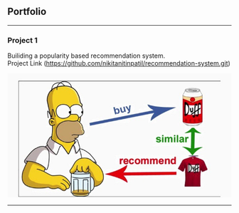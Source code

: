 ## Portfolio

---

### Project 1

Builiding a popularity based recommendation system.
<br>
Project Link (https://github.com/nikitanitinpatil/recommendation-system.git)

<img src="project1.jpeg"/>







---
<!-- Remove above link if you don't want to attibute -->
